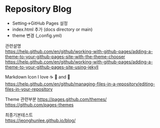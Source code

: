 # Repository Blog

* Setting->GitHub Pages 설정
* index.html 추가 (docs directory or main) 
* theme 변경 (_config.yml)


관련설명    
   https://help.github.com/en/github/working-with-github-pages/adding-a-theme-to-your-github-pages-site-with-the-theme-chooser
   https://help.github.com/en/github/working-with-github-pages/adding-a-theme-to-your-github-pages-site-using-jekyll    

Markdown Icon 
I love :coffee: :pizza: and :tea:     
   https://help.github.com/en/github/managing-files-in-a-repository/editing-files-in-your-repository   

Theme 관련부분
   https://pages.github.com/themes/   
   https://github.com/pages-themes   
   
최종기본테스트   
  https://jeonghunlee.github.io/blog/

